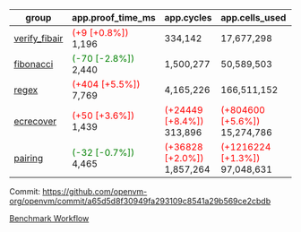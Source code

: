 | group | app.proof_time_ms | app.cycles | app.cells_used | leaf.proof_time_ms | leaf.cycles | leaf.cells_used |
| -- | -- | -- | -- | -- | -- | -- |
| [verify_fibair](https://github.com/openvm-org/openvm/blob/benchmark-results/benchmarks-pr/1691/verify_fibair-a65d5d8f30949fa293109c8541a29b569ce2cbdb.md) |<span style='color: red'>(+9 [+0.8%])</span> 1,196 |  334,142 |  17,677,298 |- | - | - |
| [fibonacci](https://github.com/openvm-org/openvm/blob/benchmark-results/benchmarks-pr/1691/fibonacci-a65d5d8f30949fa293109c8541a29b569ce2cbdb.md) |<span style='color: green'>(-70 [-2.8%])</span> 2,440 |  1,500,277 |  50,589,503 |- | - | - |
| [regex](https://github.com/openvm-org/openvm/blob/benchmark-results/benchmarks-pr/1691/regex-a65d5d8f30949fa293109c8541a29b569ce2cbdb.md) |<span style='color: red'>(+404 [+5.5%])</span> 7,769 |  4,165,226 |  166,511,152 |- | - | - |
| [ecrecover](https://github.com/openvm-org/openvm/blob/benchmark-results/benchmarks-pr/1691/ecrecover-a65d5d8f30949fa293109c8541a29b569ce2cbdb.md) |<span style='color: red'>(+50 [+3.6%])</span> 1,439 | <span style='color: red'>(+24449 [+8.4%])</span> 313,896 | <span style='color: red'>(+804600 [+5.6%])</span> 15,274,786 |- | - | - |
| [pairing](https://github.com/openvm-org/openvm/blob/benchmark-results/benchmarks-pr/1691/pairing-a65d5d8f30949fa293109c8541a29b569ce2cbdb.md) |<span style='color: green'>(-32 [-0.7%])</span> 4,465 | <span style='color: red'>(+36828 [+2.0%])</span> 1,857,264 | <span style='color: red'>(+1216224 [+1.3%])</span> 97,048,631 |- | - | - |


Commit: https://github.com/openvm-org/openvm/commit/a65d5d8f30949fa293109c8541a29b569ce2cbdb

[Benchmark Workflow](https://github.com/openvm-org/openvm/actions/runs/15381682844)
